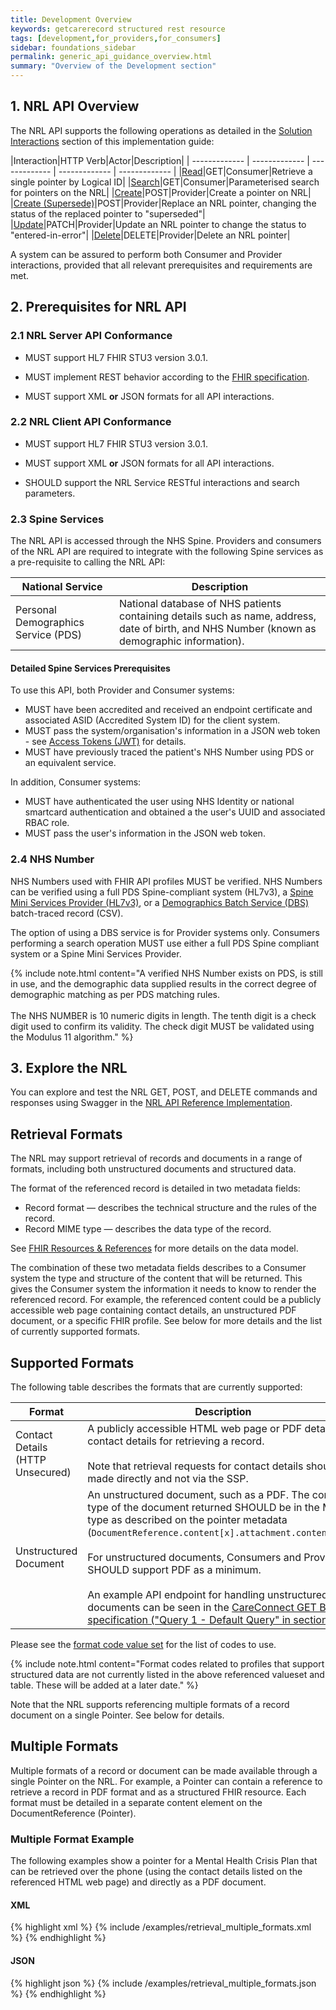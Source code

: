 ```yaml
---
title: Development Overview
keywords: getcarerecord structured rest resource
tags: [development,for_providers,for_consumers]
sidebar: foundations_sidebar
permalink: generic_api_guidance_overview.html
summary: "Overview of the Development section"
---
```


## 1. NRL API Overview

The NRL API supports the following operations as detailed in the [Solution Interactions](overview_interactions.html) section of this implementation guide:

|Interaction|HTTP Verb|Actor|Description|
| ------------- | ------------- | ------------- | ------------- | ------------- | 
|[Read](api_interaction_read.html)|GET|Consumer|Retrieve a single pointer by Logical ID|
|[Search](api_interaction_search.html)|GET|Consumer|Parameterised search for pointers on the NRL|
|[Create](api_interaction_create.html)|POST|Provider|Create a pointer on NRL|
|[Create (Supersede)](api_interaction_supersede.html)|POST|Provider|Replace an NRL pointer, changing the status of the replaced pointer to "superseded"|
|[Update](api_interaction_update.html)|PATCH|Provider|Update an NRL pointer to change the status to "entered-in-error"|
|[Delete](api_interaction_delete.html)|DELETE|Provider|Delete an NRL pointer|

A system can be assured to perform both Consumer and Provider interactions, provided that all relevant prerequisites and requirements are met. 

## 2. Prerequisites for NRL API

### 2.1 NRL Server API Conformance

- MUST support HL7 FHIR STU3 version 3.0.1.

- MUST implement REST behavior according to the [FHIR specification](http://www.hl7.org/fhir/STU3/http.html).

- MUST support XML **or** JSON formats for all API interactions.

### 2.2 NRL Client API Conformance

- MUST support HL7 FHIR STU3 version 3.0.1.

- MUST support XML **or** JSON formats for all API interactions.

- SHOULD support the NRL Service RESTful interactions and search parameters.

### 2.3 Spine Services

The NRL API is accessed through the NHS Spine. Providers and consumers of the NRL API are required to integrate with the following Spine services as a pre-requisite to calling the NRL API:

|National Service|Description|
| ------------- | ------------- |
|Personal Demographics Service (PDS)|National database of NHS patients containing details such as name, address, date of birth, and NHS Number (known as demographic information).|

#### Detailed Spine Services Prerequisites

To use this API, both Provider and Consumer systems:

- MUST have been accredited and received an endpoint certificate and associated ASID (Accredited System ID) for the client system.
- MUST pass the system/organisation's information in a JSON web token - see [Access Tokens (JWT)](integration_access_tokens_JWT.html) for details.
- MUST have previously traced the patient's NHS Number using PDS or an equivalent service.

In addition, Consumer systems:

- MUST have authenticated the user using NHS Identity or national smartcard authentication and obtained a the user's UUID and associated RBAC role.
- MUST pass the user's information in the JSON web token.

### 2.4 NHS Number

NHS Numbers used with FHIR API profiles MUST be verified. NHS Numbers can be verified using a full PDS Spine-compliant system (HL7v3), a [Spine Mini Services Provider (HL7v3)](https://nhsconnect.github.io/spine-smsp/), or a [Demographics Batch Service (DBS)](https://developer.nhs.uk/library/systems/demographic-batch-service-dbs/) batch-traced record (CSV). 

The option of using a DBS service is for Provider systems only. Consumers performing a search operation MUST use either a full PDS Spine compliant system or a Spine Mini Services Provider.

{% include note.html content="A verified NHS Number exists on PDS, is still in use, and the demographic data supplied results in the correct degree of demographic matching as per PDS matching rules.<br/><br/>The NHS NUMBER is 10 numeric digits in length. The tenth digit is a check digit used to confirm its validity. The check digit MUST be validated using the Modulus 11 algorithm." %}

## 3. Explore the NRL

You can explore and test the NRL GET, POST, and DELETE commands and responses using Swagger in the [NRL API Reference Implementation](https://data.developer.nhs.uk/nrls-ri/index.html).



## Retrieval Formats

The NRL may support retrieval of records and documents in a range of formats, including both unstructured documents and structured data.

The format of the referenced record is detailed in two metadata fields:
- Record format — describes the technical structure and the rules of the record.
- Record MIME type — describes the data type of the record.

See [FHIR Resources & References](explore_reference.html) for more details on the data model. 

The combination of these two metadata fields describes to a Consumer system the type and structure of the content that will be returned. This gives the Consumer system the information it needs to know to render the referenced record. For example, the referenced content could be a publicly accessible web page containing contact details, an unstructured PDF document, or a specific FHIR profile. See below for more details and the list of currently supported formats.

## Supported Formats

The following table describes the formats that are currently supported:

| Format | Description |
|-----------|----------------|
|Contact Details (HTTP Unsecured)|A publicly accessible HTML web page or PDF detailing contact details for retrieving a record.<br><br>Note that retrieval requests for contact details should be made directly and not via the SSP.|
|Unstructured Document|An unstructured document, such as a PDF. The content-type of the document returned SHOULD be in the MIME type as described on the pointer metadata (`DocumentReference.content[x].attachment.contentType`).<br><br>For unstructured documents, Consumers and Providers SHOULD support PDF as a minimum.<br><br>An example API endpoint for handling unstructured documents can be seen in the [CareConnect GET Binary specification ("Query 1 - Default Query" in section 1.1)](https://nhsconnect.github.io/CareConnectAPI/api_documents_binary.html#readresponse).  | 

Please see the [format code value set](https://fhir.nhs.uk/STU3/ValueSet/NRL-FormatCode-1) for the list of codes to use. 

{% include note.html content="Format codes related to profiles that support structured data are not currently listed in the above referenced valueset and table. These will be added at a later date." %}

Note that the NRL supports referencing multiple formats of a record document on a single Pointer. See below for details. 

## Multiple Formats

Multiple formats of a record or document can be made available through a single Pointer on the NRL. For example, a Pointer can contain a reference to retrieve a record in PDF format and as a structured FHIR resource. Each format must be detailed in a separate content element on the DocumentReference (Pointer).

### Multiple Format Example

The following examples show a pointer for a Mental Health Crisis Plan that can be retrieved over the phone (using the contact details listed on the referenced HTML web page) and directly as a PDF document.

#### XML

<div class="github-sample-wrapper scroll-height-350">
{% highlight xml %}
{% include /examples/retrieval_multiple_formats.xml %}
{% endhighlight %}
</div>

#### JSON

<div class="github-sample-wrapper scroll-height-350">
{% highlight json %}
{% include /examples/retrieval_multiple_formats.json %}
{% endhighlight %}
</div>
